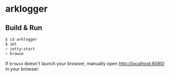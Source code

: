 # arklogger #

## Build & Run ##

```sh
$ cd arklogger
$ sbt
> jetty:start
> browse
```

If `browse` doesn't launch your browser, manually open [http://localhost:8080/](http://localhost:8080/) in your browser.
